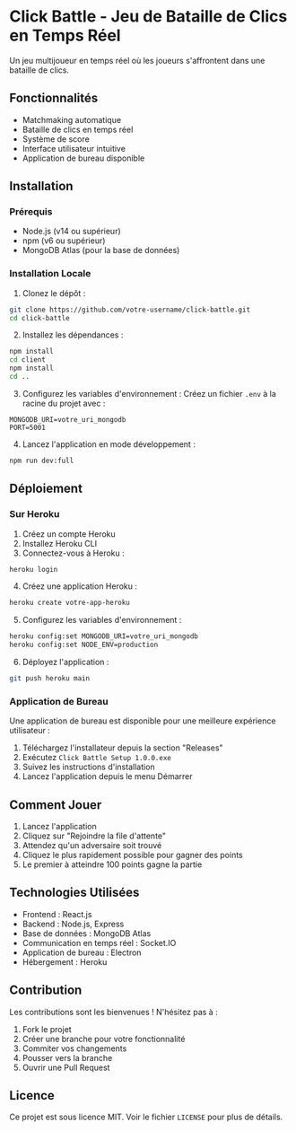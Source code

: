 # Click Battle - Jeu de Bataille de Clics en Temps Réel

Un jeu multijoueur en temps réel où les joueurs s'affrontent dans une bataille de clics.

## Fonctionnalités

- Matchmaking automatique
- Bataille de clics en temps réel
- Système de score
- Interface utilisateur intuitive
- Application de bureau disponible

## Installation

### Prérequis

- Node.js (v14 ou supérieur)
- npm (v6 ou supérieur)
- MongoDB Atlas (pour la base de données)

### Installation Locale

1. Clonez le dépôt :
```bash
git clone https://github.com/votre-username/click-battle.git
cd click-battle
```

2. Installez les dépendances :
```bash
npm install
cd client
npm install
cd ..
```

3. Configurez les variables d'environnement :
Créez un fichier `.env` à la racine du projet avec :
```
MONGODB_URI=votre_uri_mongodb
PORT=5001
```

4. Lancez l'application en mode développement :
```bash
npm run dev:full
```

## Déploiement

### Sur Heroku

1. Créez un compte Heroku
2. Installez Heroku CLI
3. Connectez-vous à Heroku :
```bash
heroku login
```

4. Créez une application Heroku :
```bash
heroku create votre-app-heroku
```

5. Configurez les variables d'environnement :
```bash
heroku config:set MONGODB_URI=votre_uri_mongodb
heroku config:set NODE_ENV=production
```

6. Déployez l'application :
```bash
git push heroku main
```

### Application de Bureau

Une application de bureau est disponible pour une meilleure expérience utilisateur :

1. Téléchargez l'installateur depuis la section "Releases"
2. Exécutez `Click Battle Setup 1.0.0.exe`
3. Suivez les instructions d'installation
4. Lancez l'application depuis le menu Démarrer

## Comment Jouer

1. Lancez l'application
2. Cliquez sur "Rejoindre la file d'attente"
3. Attendez qu'un adversaire soit trouvé
4. Cliquez le plus rapidement possible pour gagner des points
5. Le premier à atteindre 100 points gagne la partie

## Technologies Utilisées

- Frontend : React.js
- Backend : Node.js, Express
- Base de données : MongoDB Atlas
- Communication en temps réel : Socket.IO
- Application de bureau : Electron
- Hébergement : Heroku

## Contribution

Les contributions sont les bienvenues ! N'hésitez pas à :
1. Fork le projet
2. Créer une branche pour votre fonctionnalité
3. Commiter vos changements
4. Pousser vers la branche
5. Ouvrir une Pull Request

## Licence

Ce projet est sous licence MIT. Voir le fichier `LICENSE` pour plus de détails. 